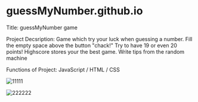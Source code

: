 # guessMyNumber.github.io

Title: guessMyNumber game

Project Decsription: Game which try your luck when guessing a number. 
Fill the empty space above the button "chack!" Try to have 19 or even 20 points!
Highscore stores your the best game. Write tips from the random machine


Functions of Project: JavaScript / HTML / CSS

![11111](https://user-images.githubusercontent.com/93871311/195841783-b70db1cc-fc25-48f5-b3c1-007c3b2a1190.jpg)

![222222](https://user-images.githubusercontent.com/93871311/195842612-c1da5030-68fb-446e-9c39-b162d157526a.jpg)
